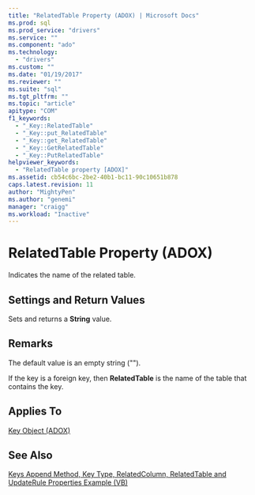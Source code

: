 ```yaml
---
title: "RelatedTable Property (ADOX) | Microsoft Docs"
ms.prod: sql
ms.prod_service: "drivers"
ms.service: ""
ms.component: "ado"
ms.technology:
  - "drivers"
ms.custom: ""
ms.date: "01/19/2017"
ms.reviewer: ""
ms.suite: "sql"
ms.tgt_pltfrm: ""
ms.topic: "article"
apitype: "COM"
f1_keywords: 
  - "_Key::RelatedTable"
  - "_Key::put_RelatedTable"
  - "_Key::get_RelatedTable"
  - "_Key::GetRelatedTable"
  - "_Key::PutRelatedTable"
helpviewer_keywords: 
  - "RelatedTable property [ADOX]"
ms.assetid: cb54c6bc-2be2-40b1-bc11-90c10651b878
caps.latest.revision: 11
author: "MightyPen"
ms.author: "genemi"
manager: "craigg"
ms.workload: "Inactive"
---
```

# RelatedTable Property (ADOX)
Indicates the name of the related table.  
  
## Settings and Return Values  
 Sets and returns a **String** value.  
  
## Remarks  
 The default value is an empty string ("").  
  
 If the key is a foreign key, then **RelatedTable** is the name of the table that contains the key.  
  
## Applies To  
 [Key Object (ADOX)](../../../ado/reference/adox-api/key-object-adox.md)  
  
## See Also  
 [Keys Append Method, Key Type, RelatedColumn, RelatedTable and UpdateRule Properties Example (VB)](../../../ado/reference/adox-api/keys-append-method-key-type-relatedcolumn-relatedtable-example-vb.md)
